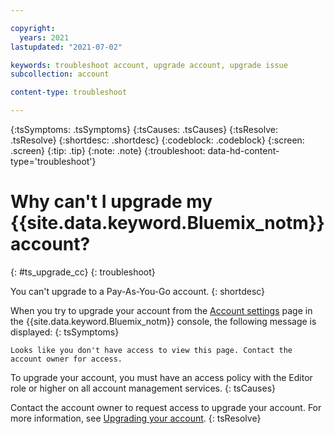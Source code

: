 ```yaml
---

copyright:
  years: 2021
lastupdated: "2021-07-02"

keywords: troubleshoot account, upgrade account, upgrade issue
subcollection: account

content-type: troubleshoot

---
```


{:tsSymptoms: .tsSymptoms}
{:tsCauses: .tsCauses}
{:tsResolve: .tsResolve}
{:shortdesc: .shortdesc}
{:codeblock: .codeblock}
{:screen: .screen}
{:tip: .tip}
{:note: .note}
{:troubleshoot: data-hd-content-type='troubleshoot'}

# Why can't I upgrade my {{site.data.keyword.Bluemix_notm}} account? 
{: #ts_upgrade_cc}
{: troubleshoot}

You can't upgrade to a Pay-As-You-Go account.
{: shortdesc}

When you try to upgrade your account from the [Account settings](https://{DomainName}/account/settings) page in the {{site.data.keyword.Bluemix_notm}} console, the following message is displayed:
{: tsSymptoms}

`Looks like you don't have access to view this page. Contact the account owner for access.`

To upgrade your account, you must have an access policy with the Editor role or higher on all account management services. 
{: tsCauses}

Contact the account owner to request access to upgrade your account. For more information, see [Upgrading your account](/docs/account?topic=account-upgrading-account). 
{: tsResolve}
